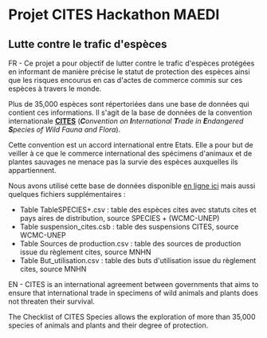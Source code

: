 # Projet CITES Hackathon MAEDI
 Lutte contre le trafic d'espèces
--

FR - Ce projet a pour objectif de lutter contre le trafic d'espèces protégées en informant de manière précise le statut de protection des espèces ainsi que les risques encourus en cas d'actes de commerce commis sur ces espèces à travers le monde. 

Plus de 35,000 espèces sont répertoriées dans une base de données qui contient ces informations. Il s'agit de la base de données de la convention internationale [**CITES**](https://cites.org/fra) (_**C**onvention on **I**nternational **T**rade in **E**ndangered **S**pecies of Wild Fauna and Flora_).

Cette convention est un accord international entre Etats. Elle a pour but de veiller à ce que le commerce international des spécimens d'animaux et de plantes sauvages ne menace pas la survie des espèces auxquelles ils appartiennent.

Nous avons utilisé cette base de données disponible [en ligne ici](http://checklist.cites.org/#/en) mais aussi quelques fichiers supplémentaires : 

+ Table TableSPECIES+.csv : table des espèces cites avec statuts cites et pays aires de distribution, source SPECIES + (WCMC-UNEP)
+ Table suspension_cites.csb : table des suspensions CITES, source WCMC-UNEP
+ Table Sources de production.csv : table des sources de production issue du règlement cites, source MNHN
+ Table But_utilisation.csv : table des buts d'utilisation issue du règlement cites, source MNHN


EN - CITES is an international agreement between governments that aims to ensure that international trade in specimens of wild animals and plants does not threaten their survival.

The Checklist of CITES Species allows the exploration of more than 35,000 species of animals and plants and their degree of protection.

